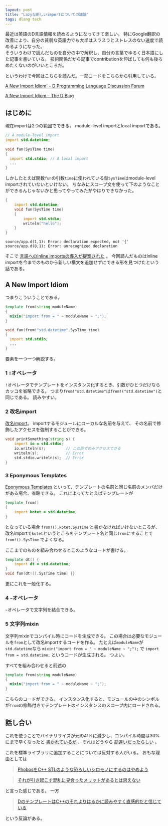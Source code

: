 ```yaml
---
layout: post
title: "Lazyな新しいimportについての議論"
tags: dlang tech
---
```

最近は英語のD言語情報を読めるようになってきて楽しい。
特にGoogle翻訳の改善により、自分の貧弱な英語力でも大半はスラスラとストレスのない速度で読めるようになった。  
そういうわけで読んだものを自分の中で解釈し、自分の言葉でゆるく日本語にした記事を書いている。
技術関係だから記事でcontributionを伸ばしても何も後ろめたくないのがいいところだ。

というわけで今回はこちらを読んだ。一部コードをこちらから引用している。

[A New Import Idiom` - D Programming Language Discussion Forum](https://forum.dlang.org/thread/iprikkrpishsudltbdpy@forum.dlang.org)

[A New Import Idiom – The D Blog](https://dlang.org/blog/2017/02/13/a-new-import-idiom/)

## はじめに
現在importは2つの範囲でできる。
module-level importとlocal importである。

```d
// A module-level import
import std.datetime;
  
void fun(SysTime time)
{
  import std.stdio; // A local import
  ...
}
```

しかしたとえば関数`fun`の引数`time`に使われている型`SysTime`はmodule-level importされていないといけない。
ちなみにスコープ文を使って下のようなことができるんじゃないかと思ってやってみたがやはりできなかった。

```d
{
    import std.datetime;
    void fun(SysTime time)
    {
        import std.stdio;
        writeln("hello");
    }
}
```
```
source/app.d(1,1): Error: declaration expected, not '{'
source/app.d(8,1): Error: unrecognized declaration
```

そこで
[言語へのInline importsの導入が提案された](https://github.com/dlang/DIPs/blob/master/DIPs/DIP1005.md#inline-imports)
。
今回読んだものはInline importを今までのものから新しい構文を追加せずにできる形を見つけたという話である。

## A New Import Idiom
つまりこういうことである。

```d
template from(string moduleName)
{
  mixin("import from = " ~ moduleName ~ ";");
}

void fun(from!"std.datetime".SysTime time)
{
  import std.stdio;
  ...
}
```

要素を一つ一つ解説する。

### 1 `!`オペレータ
`!`オペレータでテンプレートをインスタンス化するとき、引数がひとつだけならカッコを省略できる。
つまり`from!"std.datetime"`は`from!("std.datetime")`と同じである。
読みやすい。

### 2 改名import
[改名import](https://dlang.org/spec/module.html#renamed_imports)。
importするモジュールにローカルな名前を与えて、 その名前で修飾したアクセスを強制することができる。

```d
void printSomething(string s) {
    import io = std.stdio;
    io.writeln(s);         // この形でのみアクセスできる
    writeln(s);            // Error
    std.stdio.writeln(s);  // Error
}
```

### 3 Eponymous Templates
[Eponymous Templates](https://dlang.org/spec/template.html#implicit_template_properties)
といって、テンプレートの名前と同じ名前のメンバだけがある場合、省略できる。
これによってたとえばテンプレートが

```d
template from()
{
    import kotet = std.datetime;
}
```

となっている場合
`from!().kotet.SysTime`
と書かなければいけないところが、改名importで`kotet`というところをテンプレート名と同じ`from`にすることで
`from!().SysTime`
でよくなる。

ここまでのものを組み合わせるとこのようなコードが書ける。

```d
template dt() {
    import dt = std.datetime; 
}
void fun(dt!().SysTime time) {}
```

更にこれを一般化する。

### 4 `~`オペレータ
`~`オペレータで文字列を結合できる。

### 5 文字列mixin
文字列mixinでコンパイル時にコードを生成できる。
この場合は必要なモジュールを`from`として改名importするコードを作る。
たとえば`moduleName`が`std.datetime`なら
`mixin("import from = " ~ moduleName ~ ";");`
で
`import from = std.datetime;`
というコードが生成される。
つよい。

すべてを組み合わせると前述の

```d
template from(string moduleName)
{
  mixin("import from = " ~ moduleName ~ ";");
}
```

こちらのコードができる。
インスタンス化すると、モジュールの中のシンボルが`from`の修飾付きでテンプレートのインスタンスのスコープ内にロードされる。

## 話し合い

これを使うことでバイナリサイズが元の41%に減少し、コンパイル時間は30%にまで早くなったと
[書かれているが](https://dlang.org/blog/2017/02/13/a-new-import-idiom/)
、それはどうやら
[勘違いだったらしい](https://forum.dlang.org/post/cbtjmdxtzyoajhngmlzj@forum.dlang.org)
。

これを標準ライブラリに追加することについては反対する人がいる。
おもな理由としては

 > [PhobosをC++ STLのような恐ろしいシロモノにするのはやめよう](https://forum.dlang.org/post/o8028m$10o5$1@digitalmars.com)

 > [それが引き起こす混乱に見合ったメリットがあるとは思えない](https://forum.dlang.org/post/mailman.463.1487115250.31550.digitalmars-d-announce@puremagic.com)

と言った感じである。
一方

 > [DのテンプレートはC++のそれよりはるかに読みやすく直感的だと信じている](https://forum.dlang.org/post/zmufkhhoscvopdqbpomj@forum.dlang.org)

 という反論がある。
